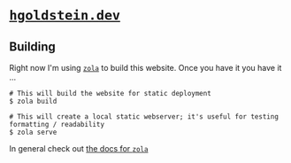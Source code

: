 # [`hgoldstein.dev`](https://hgoldstein.dev)

## Building

Right now I'm using [`zola`](https://getzola.org) to build this website. Once you have it you have it ...

```
# This will build the website for static deployment
$ zola build
```

```
# This will create a local static webserver; it's useful for testing formatting / readability
$ zola serve
```

In general check out [the docs for `zola`](https://www.getzola.org/documentation/getting-started/cli-usage/)
